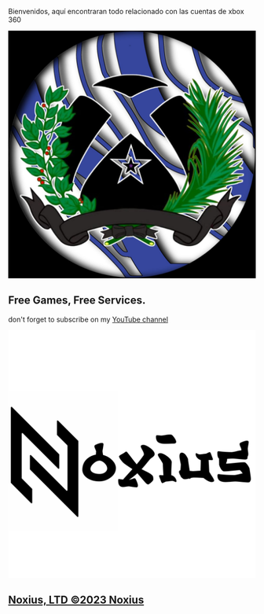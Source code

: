 Bienvenidos, aquí encontraran todo relacionado con las cuentas de xbox 360

![Image of shadow, inc](images/360Games.png)


## Free Games, Free Services.

don't forget to subscribe on my [YouTube  channel](https://www.youtube.com/channel/UCEe6aDktrf-vdBHXvkPcy-Q)

![Image of shadow, inc](images/nxs.png)



## [Noxius, LTD ©2023 Noxius](https://games360.ltd)


